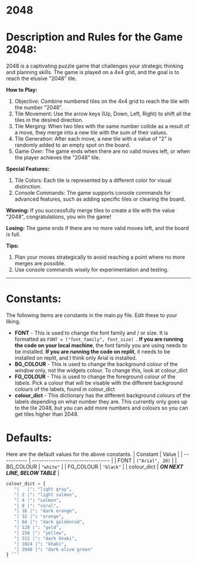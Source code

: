# 2048

# Description and Rules for the Game 2048:
2048 is a captivating puzzle game that challenges your strategic thinking and planning skills. The game is played on a 4x4 grid, and the goal is to reach the elusive "2048" tile.

**How to Play:**
1. Objective: Combine numbered tiles on the 4x4 grid to reach the tile with the number "2048".
2. Tile Movement: Use the arrow keys (Up, Down, Left, Right) to shift all the tiles in the desired direction.
3. Tile Merging: When two tiles with the same number collide as a result of a move, they merge into a new tile with the sum of their values.
4. Tile Generation: After each move, a new tile with a value of "2" is randomly added to an empty spot on the board.
5. Game Over: The game ends when there are no valid moves left, or when the player achieves the "2048" tile.

**Special Features:**
1. Tile Colors: Each tile is represented by a different color for visual distinction.
2. Console Commands: The game supports console commands for advanced features, such as adding specific tiles or clearing the board.

**Winning:**
If you successfully merge tiles to create a tile with the value "2048", congratulations, you win the game!

**Losing:**
The game ends if there are no more valid moves left, and the board is full.

**Tips:**
1. Plan your moves strategically to avoid reaching a point where no more merges are possible.
2. Use console commands wisely for experimentation and testing.

___

# Constants:

The following items are constants in the main.py file. Edit these to your liking.

  - **FONT** - This is used to change the font family and / or size. It is formatted
               as ``FONT = ("font_family", font_size) ``.
               **If you are running the code on your local machine**, the font family you
               are using needs to be installed.
               **If you are running the code on replit**, it needs to be installed on replit,
               and I think only Arial is installed.
  - **BG_COLOUR** - This is used to change the background colour of the _window_ only, not
                  the widgets colour. To change this, look at colour_dict
  - **FG_COLOUR** - This is used to change the foreground colour of the _labels_. Pick a
                    colour that will be visable with the different background colours of
                    the labels, found in colour_dict
  - **colour_dict** - This dictionary has the different background colours of the labels
                      depending on what number they are. This currently only goes up to
                      the tile 2048, but you can add more numbers and colours so you can
                      get tiles higher than 2048.

# Defaults:
 Here are the default values for the above constants. 
 | Constant    | Value                             |
| ----------- | --------------------------------- |
| FONT        | `("Arial", 20)`                   |
| BG_COLOUR   | `"white"`                         |
| FG_COLOUR   | `"black"`                         |
| colour_dict | _**ON NEXT LINE, BELOW TABLE**_   |

 ``` python 
 colour_dict = {
    "|   |": "light gray",
    "| 2 |": "light salmon",
    "| 4 |": "salmon",
    "| 8 |": "coral",
    "| 16 |": "dark orange",
    "| 32 |": "orange",
    "| 64 |": "dark goldenrod",
    "| 128 |": "gold",
    "| 256 |": "yellow",
    "| 512 |": "dark khaki",
    "| 1024 |": "khaki",
    "| 2048 |": "dark olive green"
} ```
